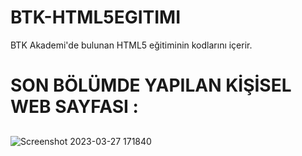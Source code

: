 # BTK-HTML5EGITIMI
BTK Akademi'de bulunan HTML5 eğitiminin kodlarını içerir. 

# SON BÖLÜMDE YAPILAN KİŞİSEL WEB SAYFASI :
## 
![Screenshot 2023-03-27 171840](https://user-images.githubusercontent.com/72154925/227987834-fd1b9632-5dab-4464-8673-d232acff9ed7.png)
